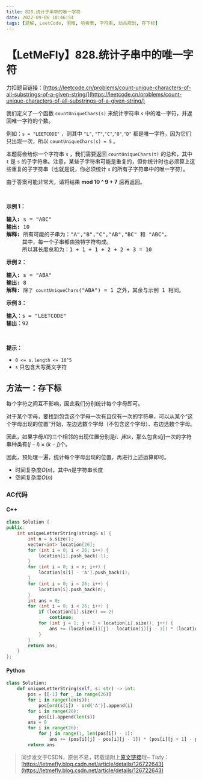 ```yaml
---
title: 828.统计子串中的唯一字符
date: 2022-09-06 10:46:54
tags: [题解, LeetCode, 困难, 哈希表, 字符串, 动态规划, 存下标]
---
```


# 【LetMeFly】828.统计子串中的唯一字符

力扣题目链接：[https://leetcode.cn/problems/count-unique-characters-of-all-substrings-of-a-given-string/](https://leetcode.cn/problems/count-unique-characters-of-all-substrings-of-a-given-string/)

<p>我们定义了一个函数 <code>countUniqueChars(s)</code> 来统计字符串 <code>s</code> 中的唯一字符，并返回唯一字符的个数。</p>

<p>例如：<code>s = "LEETCODE"</code> ，则其中 <code>"L"</code>, <code>"T"</code>,<code>"C"</code>,<code>"O"</code>,<code>"D"</code> 都是唯一字符，因为它们只出现一次，所以 <code>countUniqueChars(s) = 5</code> 。</p>

<p>本题将会给你一个字符串 <code>s</code> ，我们需要返回 <code>countUniqueChars(t)</code> 的总和，其中 <code>t</code> 是 <code>s</code> 的子字符串。注意，某些子字符串可能是重复的，但你统计时也必须算上这些重复的子字符串（也就是说，你必须统计 <code>s</code> 的所有子字符串中的唯一字符）。</p>

<p>由于答案可能非常大，请将结果 <strong>mod 10 ^ 9 + 7</strong> 后再返回。</p>

<p>&nbsp;</p>

<p><strong>示例 1：</strong></p>

<pre>
<strong>输入: </strong>s = "ABC"
<strong>输出: </strong>10
<strong>解释:</strong> 所有可能的子串为："A","B","C","AB","BC" 和 "ABC"。
     其中，每一个子串都由独特字符构成。
     所以其长度总和为：1 + 1 + 1 + 2 + 2 + 3 = 10
</pre>

<p><strong>示例 2：</strong></p>

<pre>
<strong>输入: </strong>s = "ABA"
<strong>输出: </strong>8
<strong>解释: </strong>除<code>了 countUniqueChars</code>("ABA") = 1 之外，其余与示例 1 相同。
</pre>

<p><strong>示例 3：</strong></p>

<pre>
<strong>输入：</strong>s = "LEETCODE"
<strong>输出：</strong>92
</pre>

<p>&nbsp;</p>

<p><strong>提示：</strong></p>

<ul>
	<li><code>0 &lt;= s.length &lt;= 10^5</code></li>
	<li><code>s</code> 只包含大写英文字符</li>
</ul>


    
## 方法一：存下标

每个字符之间互不影响，因此我们分别统计每个字母即可。

对于某个字母，要找到包含这个字母一次有且仅有一次的字符串，可以从某个“这个字母出现的位置”开始，左边选数个字母（不包含这个字母）、右边选数个字母。

因此，如果字母$X$的三个相邻的出现位置分别是$i$、$j$和$k$，那么包含$s[j]$一次的字符串种类有$(j-i)\times(k-j)$个。

因此，预处理一遍，统计每个字母出现的位置，再进行上述运算即可。

+ 时间复杂度$O(n)$，其中$n$是字符串长度
+ 空间复杂度$O(n)$

### AC代码

#### C++

```cpp
class Solution {
public:
    int uniqueLetterString(string& s) {
        int n = s.size();
        vector<int> location[26];
        for (int i = 0; i < 26; i++) {
            location[i].push_back(-1);
        }
        for (int i = 0; i < n; i++) {
            location[s[i] - 'A'].push_back(i);
        }
        for (int i = 0; i < 26; i++) {
            location[i].push_back(n);
        }
        int ans = 0;
        for (int i = 0; i < 26; i++) {
            if (location[i].size() == 2)
                continue;
            for (int j = 1; j + 1 < location[i].size(); j++) {
                ans += (location[i][j] - location[i][j - 1]) * (location[i][j + 1] - location[i][j]);
            }
        }
        return ans;
    }
};
```

#### Python

```python
class Solution:
    def uniqueLetterString(self, s: str) -> int:
        pos = [[-1] for _ in range(26)]
        for i in range(len(s)):
            pos[ord(s[i]) - ord('A')].append(i)
        for i in range(26):
            pos[i].append(len(s))
        ans = 0
        for i in range(26):
            for j in range(1, len(pos[i]) - 1):
                ans += (pos[i][j] - pos[i][j - 1]) * (pos[i][j + 1] - pos[i][j])
        return ans
```

> 同步发文于CSDN，原创不易，转载请附上[原文链接](https://blog.letmefly.xyz/2022/09/06/LeetCode%200828.%E7%BB%9F%E8%AE%A1%E5%AD%90%E4%B8%B2%E4%B8%AD%E7%9A%84%E5%94%AF%E4%B8%80%E5%AD%97%E7%AC%A6/)哦~
> Tisfy：[https://letmefly.blog.csdn.net/article/details/126722643](https://letmefly.blog.csdn.net/article/details/126722643)
